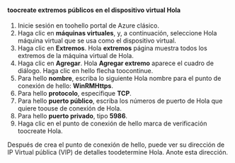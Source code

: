 #### <a name="toocreate-public-endpoints-on-hello-virtual-device"></a>toocreate extremos públicos en el dispositivo virtual Hola

1. Inicie sesión en toohello portal de Azure clásico.
2. Haga clic en **máquinas virtuales**, y, a continuación, seleccione Hola máquina virtual que se usa como el dispositivo virtual.
3. Haga clic en **Extremos**. Hola **extremos** página muestra todos los extremos de la máquina virtual de Hola.
4. Haga clic en **Agregar**. Hola **Agregar extremo** aparece el cuadro de diálogo. Haga clic en hello flecha toocontinue.
5. Para hello **nombre**, escriba lo siguiente Hola nombre para el punto de conexión de hello: **WinRMHttps**.
6. Para hello **protocolo**, especifique **TCP**.
7. Para hello **puerto público**, escriba los números de puerto de Hola que quiere toouse de conexión de Hola.
8. Para hello **puerto privado**, tipo **5986**.
9. Haga clic en el punto de conexión de hello marca de verificación toocreate Hola.

Después de crea el punto de conexión de hello, puede ver su dirección de IP Virtual pública (VIP) de detalles toodetermine Hola. Anote esta dirección.

